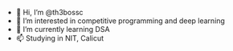 - 👋 Hi, I’m @th3bossc
- 👀 I’m interested in competitive programming and deep learning 
- 🌱 I’m currently learning DSA 
- 📫 Studying in NIT, Calicut 

